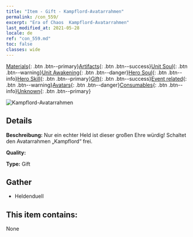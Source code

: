 ```yaml
---
title: "Item - Gift - Kampflord-Avatarrahmen"
permalink: /con_559/
excerpt: "Era of Chaos  Kampflord-Avatarrahmen"
last_modified_at: 2021-05-28
locale: de
ref: "con_559.md"
toc: false
classes: wide
---
```

 [Materials](/ItemsDE/){: .btn .btn--primary}[Artifacts](/ItemsDE/Artifacts/){: .btn .btn--success}[Unit Soul](/ItemsDE/UnitSoul/){: .btn .btn--warning}[Unit Awakening](/ItemsDE/UnitAwakening/){: .btn .btn--danger}[Hero Soul](/ItemsDE/HeroSoul/){: .btn .btn--info}[Hero Skill](/ItemsDE/HeroSkill/){: .btn .btn--primary}[Gift](/ItemsDE/Gift/){: .btn .btn--success}[Event related](/ItemsDE/Events/){: .btn .btn--warning}[Avatars](/ItemsDE/Avatars/){: .btn .btn--danger}[Consumables](/ItemsDE/Consumables/){: .btn .btn--info}[Unknown](/ItemsDE/Unknown/){: .btn .btn--primary}

 ![Kampflord-Avatarrahmen](/images/a/avatarFrame_9.png)

## Details
 **Beschreibung:** Nur ein echter Held ist dieser großen Ehre würdig! Schaltet den Avatarrahmen „Kampflord“ frei.

 **Quality:** 

 **Type:** Gift

## Gather

*    Heldenduell 

## This item contains:

  None

